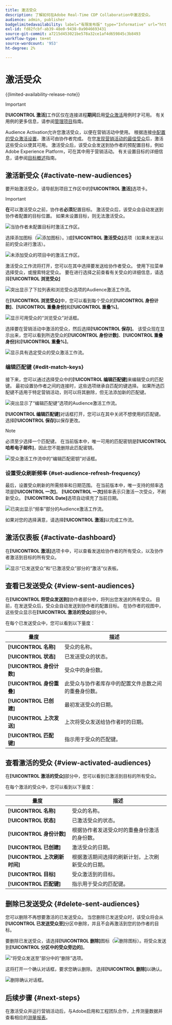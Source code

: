 ```yaml
---
title: 激活受众
description: 了解如何在Adobe Real-Time CDP Collaboration中激活受众。
audience: admin, publisher
badgelimitedavailability: label="有限发布版" type="Informative" url="https://helpx.adobe.com/legal/product-descriptions/real-time-customer-data-platform-collaboration.html newtab=true"
exl-id: fd82fcbf-ab39-48e0-9438-0a9046693431
source-git-commit: a7215d453021be578a32ce1af4d659845c3b8493
workflow-type: tm+mt
source-wordcount: '953'
ht-degree: 2%

---
```


# 激活受众

{{limited-availability-release-note}}

>[!IMPORTANT]
>
>**[!UICONTROL 激活]**&#x200B;工作区仅在连接进程&#x200B;**期间**&#x200B;启用[受众激活](../connect/establishing-connections.md#connection-settings)用例时才可用。 有关用例的更多信息，请参阅[管理项目](./manage-projects.md#project-use-cases)指南。

Audience Activation允许您激活受众，以便在营销活动中使用。 根据连接[中配置的受众激活设置](/help/guide/connect/establishing-connections.md#configure-connection-settings)，激活可由协作者完成。 在您[发现营销活动的最佳受众](./discover.md)后，激活这些受众以使其可用。 激活受众后，该受众会发送到协作者的预配置目标，例如Adobe Experience Platform，可在其中用于营销活动。 有关设置目标的详细信息，请参阅[目标概述](../destinations/overview.md)指南。

## 激活新受众 {#activate-new-audiences}

要开始激活受众，请导航到项目工作区中的&#x200B;**[!UICONTROL 激活]**&#x200B;选项卡。

>[!IMPORTANT]
>
>**在**&#x200B;可以激活受众之前，协作者&#x200B;**必须**&#x200B;配置目标。 激活受众后，该受众会自动发送到协作者配置的目标位置。 如果未设置目标，则无法激活受众。
>
>![当协作者未配置目标时激活工作区。](/help/assets/collaborate/activate/no-destination-configured.png)

选择添加图标（![添加图标）。](/help/assets/icons/plus.png))或&#x200B;**[!UICONTROL 激活受众]**&#x200B;选项（如果未发送以前的受众进行激活）。

![未添加受众的项目中的激活工作区。](/help/assets/collaborate/activate/activate-new-audiences.png)

激活受众工作流将打开，您可以在其中选择要发送给协作者受众。 使用下拉菜单选择受众，或搜索特定受众。 要在进行选择之前查看有关受众的详细信息，请选择&#x200B;**[!UICONTROL 浏览受众]**

![突出显示了下拉列表和浏览受众选项的Audience激活工作流。](/help/assets/collaborate/activate/audience-activation.png)

在&#x200B;**[!UICONTROL 浏览受众]**&#x200B;中，您可以看到每个受众的&#x200B;**[!UICONTROL 身份计数]**、**[!UICONTROL 重叠身份]**&#x200B;和&#x200B;**[!UICONTROL 重叠%]**。

![显示可用受众的“浏览受众”对话框。](/help/assets/collaborate/activate/browse-audiences.png)

选择要在营销活动中激活的受众，然后选择&#x200B;**[!UICONTROL 保存]**。 该受众现在显示出来，您可以看到所选受众的&#x200B;**[!UICONTROL 身份计数]**、**[!UICONTROL 重叠身份]**&#x200B;和&#x200B;**[!UICONTROL 重叠%]**。

![显示具有选定受众的受众激活工作流。](/help/assets/collaborate/activate/audience-selected.png)

### 编辑匹配键 {#edit-match-keys}

接下来，您可以通过选择受众中的&#x200B;**[!UICONTROL 编辑匹配键]**&#x200B;来编辑受众的匹配键。 最初设置协作者之间的连接时，这些选项继承自匹配的键选择。 如果所选匹配键不适用于特定营销活动，则可以将其删除，但无法添加新的匹配键。

![突出显示了“编辑匹配键”选项的Audience激活工作流。](/help/assets/collaborate/activate/edit-match-keys.png)

**[!UICONTROL 编辑匹配键]**&#x200B;对话框打开，您可以在其中关闭不想使用的匹配键。 选择&#x200B;**[!UICONTROL 保存]**&#x200B;以保存更改。

>[!NOTE]
>
>必须至少选择一个匹配键。 在当前版本中，唯一可用的匹配密钥是&#x200B;**[!UICONTROL 哈希电子邮件]**，因此您不能删除此匹配密钥。

![受众激活工作流中的“编辑匹配密钥”对话框。](/help/assets/collaborate/activate/edit-match-keys-selection.png)

### 设置受众刷新频率 {#set-audience-refresh-frequency}

最后，设置受众刷新的所需频率和日期范围。 在当前版本中，唯一支持的频率选项是&#x200B;**[!UICONTROL 一次]**。 **[!UICONTROL 一次]**&#x200B;频率表示只激活一次受众，不刷新受众。 **[!UICONTROL Date]**&#x200B;选项自动填充了当前日期。

![已突出显示“频率”部分的Audience激活工作流。](/help/assets/collaborate/activate/audience-frequency.png)

如果对您的选择满意，请选择&#x200B;**[!UICONTROL 激活]**&#x200B;以完成工作流。

## 激活仪表板 {#activate-dashboard}

在&#x200B;**[!UICONTROL 激活]**&#x200B;选项卡中，可以查看发送给协作者的所有受众，以及协作者激活到目标的所有受众。

![显示“已发送受众”和“已激活受众”部分的“激活”仪表板。](/help/assets/collaborate/activate/activate-dashboard.png)

## 查看已发送受众 {#view-sent-audiences}

在&#x200B;**[!UICONTROL 将受众发送到]**&#x200B;协作者部分中，将列出您发送的所有受众。 目前，在发送受众后，受众会自动发送到协作者的配置目标。 在协作者的视图中，这些受众显示在&#x200B;**[!UICONTROL 激活的受众]**&#x200B;部分中。

在每个已发送受众中，您可以看到以下量度：

| 量度 | 描述 |
|---------|----------|
| **[!UICONTROL 名称]** | 受众的名称。 |
| **[!UICONTROL 状态]** | 已发送受众的状态。 |
| **[!UICONTROL 身份计数]** | 受众中的身份数。 |
| **[!UICONTROL 身份重叠]** | 此受众与协作者库存中的配置文件总数之间的重叠身份数。 |
| **[!UICONTROL 已创建]** | 最初发送受众的日期。 |
| **[!UICONTROL 上次发送]** | 上次将受众发送给协作者时的日期。 |
| **[!UICONTROL 匹配键]** | 指示用于受众的匹配键。 |

## 查看激活的受众 {#view-activated-audiences}

在&#x200B;**[!UICONTROL 激活的受众]**&#x200B;部分中，您可以看到已激活到目标的所有受众。

在每个激活的受众中，您可以看到以下量度：

| 量度 | 描述 |
|---------|----------|
| **[!UICONTROL 名称]** | 受众的名称。 |
| **[!UICONTROL 状态]** | 已激活受众的状态。 |
| **[!UICONTROL 身份计数]** | 根据协作者发送受众时的重叠身份激活的身份数。 |
| **[!UICONTROL 已创建]** | 激活受众的日期。 |
| **[!UICONTROL 上次刷新时间]** | 根据激活期间选择的刷新计划，上次刷新受众的日期。 |
| **[!UICONTROL 目标]** | 受众激活到的目标。 |
| **[!UICONTROL 匹配键]** | 指示用于受众的匹配键。 |

## 删除已发送受众 {#delete-sent-audiences}

您可以删除不再想要激活的已发送受众。 当您删除已发送受众时，该受众将会从&#x200B;**[!UICONTROL 已发送受众至]**&#x200B;分区中删除，并且不会再激活到您的协作者的目标。

要删除已发送受众，请选择&#x200B;**[!UICONTROL 删除]**&#x200B;图标（![删除图标）。](/help/assets/icons/delete.png)将受众发送到&#x200B;**[!UICONTROL 分区中的受众旁边的]**。

![“将受众发送至”部分中的“删除”选项。](/help/assets/collaborate/activate/delete-sent-audiences.png)

这将打开一个确认对话框，要求您确认删除。 选择&#x200B;**[!UICONTROL 删除]**&#x200B;以确认。

![删除确认对话框。](/help/assets/collaborate/activate/delete-sent-audiences-confirmation.png)

## 后续步骤 {#next-steps}

在激活受众并运行营销活动后，与Adobe启用和工程团队合作，上传测量数据并查看相应的[测量报表](/help/guide/collaborate/measure.md)。
